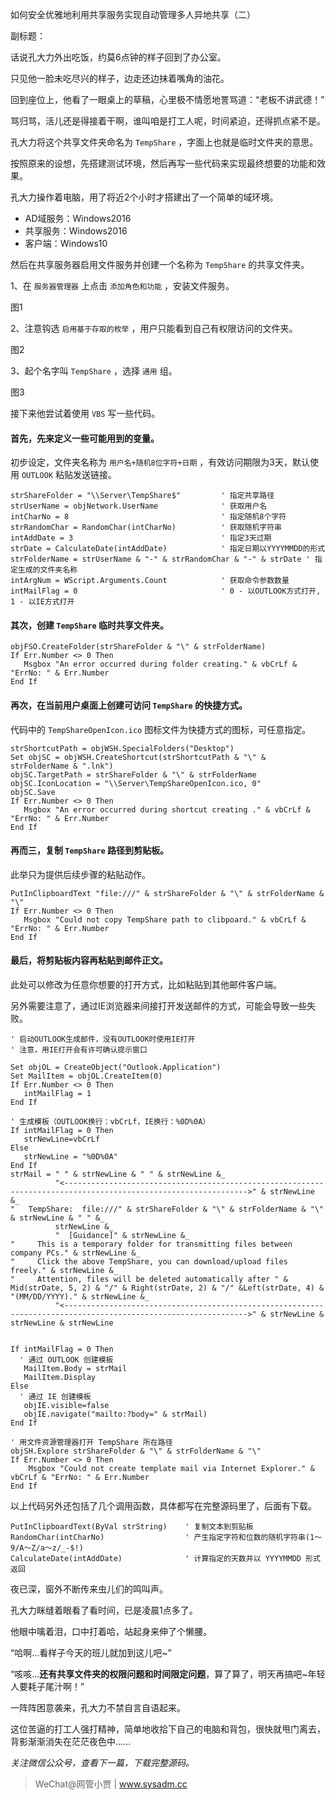 如何安全优雅地利用共享服务实现自动管理多人异地共享（二）

副标题：



话说孔大力外出吃饭，约莫6点钟的样子回到了办公室。

只见他一脸未吃尽兴的样子，边走还边抹着嘴角的油花。

回到座位上，他看了一眼桌上的草稿，心里极不情愿地詈骂道：“老板不讲武德！”

骂归骂，活儿还是得接着干啊，谁叫咱是打工人呢，时间紧迫，还得抓点紧不是。



孔大力将这个共享文件夹命名为 `TempShare` ，字面上也就是临时文件夹的意思。

按照原来的设想，先搭建测试环境，然后再写一些代码来实现最终想要的功能和效果。



孔大力操作着电脑，用了将近2个小时才搭建出了一个简单的域环境。

* AD域服务：Windows2016
* 共享服务：Windows2016
* 客户端：Windows10



然后在共享服务器启用文件服务并创建一个名称为 `TempShare` 的共享文件夹。

1、在 `服务器管理器` 上点击 `添加角色和功能` ，安装文件服务。

图1



2、注意钩选 `启用基于存取的枚举` ，用户只能看到自己有权限访问的文件夹。

图2



3、起个名字叫 `TempShare` ，选择 `通用` 组。

图3





接下来他尝试着使用 `VBS` 写一些代码。



#### 首先，先来定义一些可能用到的变量。

初步设定，文件夹名称为 `用户名+随机8位字符+日期` ，有效访问期限为3天，默认使用 `OUTLOOK` 粘贴发送链接。

```vbscript
strShareFolder = "\\Server\TempShare$"         ' 指定共享路径
strUserName = objNetwork.UserName              ' 获取用户名
intCharNo = 8                                  ' 指定随机8个字符
strRandomChar = RandomChar(intCharNo)          ' 获取随机字符串
intAddDate = 3                                 ' 指定3天过期
strDate = CalculateDate(intAddDate)            ' 指定日期以YYYYMMDD的形式
strFolderName = strUserName & "-" & strRandomChar & "-" & strDate ' 指定生成的文件夹名称
intArgNum = WScript.Arguments.Count            ' 获取命令参数数量
intMailFlag = 0                                ' 0 - 以OUTLOOK方式打开, 1 - 以IE方式打开
```



#### 其次，创建 `TempShare` 临时共享文件夹。

```vbscript
objFSO.CreateFolder(strShareFolder & "\" & strFolderName)
If Err.Number <> 0 Then
   Msgbox "An error occurred during folder creating." & vbCrLf & "ErrNo: " & Err.Number
End If
```



#### 再次，在当前用户桌面上创建可访问 `TempShare` 的快捷方式。

代码中的 `TempShareOpenIcon.ico` 图标文件为快捷方式的图标，可任意指定。

```
strShortcutPath = objWSH.SpecialFolders("Desktop")
Set objSC = objWSH.CreateShortcut(strShortcutPath & "\" & strFolderName & ".lnk")
objSC.TargetPath = strShareFolder & "\" & strFolderName
objSC.IconLocation = "\\Server\TempShareOpenIcon.ico, 0"
objSC.Save
If Err.Number <> 0 Then
   Msgbox "An error occurred during shortcut creating ." & vbCrLf & "ErrNo: " & Err.Number
End If
```



#### 再而三，复制 `TempShare` 路径到剪贴板。

此举只为提供后续步骤的粘贴动作。

```vbscript
PutInClipboardText "file:///" & strShareFolder & "\" & strFolderName & "\"
If Err.Number <> 0 Then
   Msgbox "Could not copy TempShare path to clibpoard." & vbCrLf & "ErrNo: " & Err.Number
End If
```



#### 最后，将剪贴板内容再粘贴到邮件正文。

此处可以修改为任意你想要的打开方式，比如粘贴到其他邮件客户端。

另外需要注意了，通过IE浏览器来间接打开发送邮件的方式，可能会导致一些失败。

```vbscript
' 启动OUTLOOK生成邮件，没有OUTLOOK时使用IE打开
' 注意，用IE打开会有许可确认提示窗口

Set objOL = CreateObject("Outlook.Application")
Set MailItem = objOL.CreateItem(0)
If Err.Number <> 0 Then
   intMailFlag = 1
End If

' 生成模板（OUTLOOK换行：vbCrLf，IE换行：%0D%0A）
If intMailFlag = 0 Then
   strNewLine=vbCrLf
Else
   strNewLine = "%0D%0A"
End If
strMail = " " & strNewLine & " " & strNewLine &_
          "<--------------------------------------------------------------------------------------------------------------->" & strNewLine &_
"   TempShare:  file:///" & strShareFolder & "\" & strFolderName & "\" & strNewLine & " " &_
          strNewLine &_
          "  [Guidance]" & strNewLine &_
"     This is a temporary folder for transmitting files between company PCs." & strNewLine &_
"     Click the above TempShare, you can download/upload files freely." & strNewLine &_
"     Attention, files will be deleted automatically after " & Mid(strDate, 5, 2) & "/" & Right(strDate, 2) & "/" &Left(strDate, 4) & "(MM/DD/YYYY)." & strNewLine &_
          "<--------------------------------------------------------------------------------------------------------------->" & strNewLine & strNewLine & strNewLine


If intMailFlag = 0 Then
  ' 通过 OUTLOOK 创建模板
   MailItem.Body = strMail
   MailItem.Display
Else
  ' 通过 IE 创建模板
   objIE.visible=false
   objIE.navigate("mailto:?body=" & strMail)
End If

' 用文件资源管理器打开 TempShare 所在路径
objSH.Explore strShareFolder & "\" & strFolderName & "\"
If Err.Number <> 0 Then
    Msgbox "Could not create template mail via Internet Explorer." & vbCrLf & "ErrNo: " & Err.Number
End If
```



以上代码另外还包括了几个调用函数，具体都写在完整源码里了，后面有下载。

```vbscript
PutInClipboardText(ByVal strString)    ' 复制文本到剪贴板
RandomChar(intCharNo)                  ' 产生指定字符和位数的随机字符串(1～9/A～Z/a～z/_-$!)
CalculateDate(intAddDate)              ' 计算指定的天数并以 YYYYMMDD 形式返回
```









夜已深，窗外不断传来虫儿们的鸣叫声。

孔大力眯缝着眼看了看时间，已是凌晨1点多了。

他眼中噙着泪，口中打着哈，站起身来伸了个懒腰。

“哈啊...看样子今天的班儿就加到这儿吧~”

“咳咳...**还有共享文件夹的权限问题和时间限定问题**，算了算了，明天再搞吧~年轻人要耗子尾汁啊！”

一阵阵困意袭来，孔大力不禁自言自语起来。

这位苦逼的打工人强打精神，简单地收拾下自己的电脑和背包，很快就甩门离去，背影渐渐消失在茫茫夜色中......



*关注微信公众号，查看下一篇，下载完整源码。*



> WeChat@网管小贾 | www.sysadm.cc





